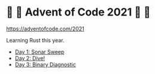 # 🎄 🦀 Advent of Code 2021 🦀 🎄

https://adventofcode.com/2021

Learning Rust this year.

-   [Day 1: Sonar Sweep](./src/day01.rs)
-   [Day 2: Dive!](./src/day02.rs)
-   [Day 3: Binary Diagnostic](./src/day03.rs)
